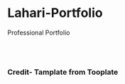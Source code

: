 # Lahari-Portfolio
  Professional Portfolio
  <br>
  <br>


  <br>

  
  ### Credit- Tamplate from Tooplate

